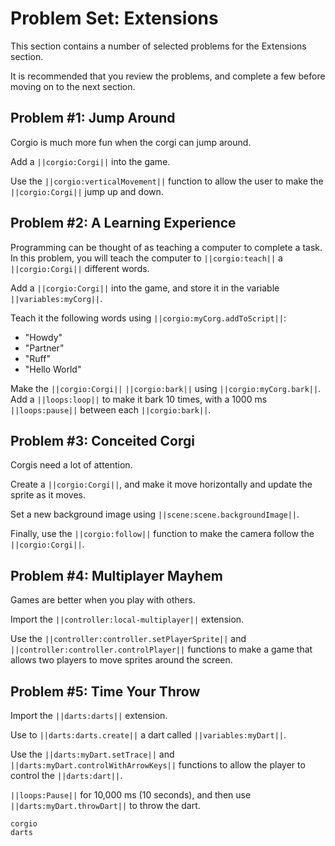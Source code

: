 # Problem Set: Extensions

This section contains a number of selected problems for the Extensions section.

It is recommended that you review the problems, and complete a few before moving on to the next section.

## Problem #1: Jump Around

Corgio is much more fun when the corgi can jump around.

Add a ``||corgio:Corgi||`` into the game.

Use the ``||corgio:verticalMovement||`` function to allow the user to make the ``||corgio:Corgi||`` jump up and down.

## Problem #2: A Learning Experience

Programming can be thought of as teaching a computer to complete a task. In this problem, you will teach the computer to ``||corgio:teach||`` a ``||corgio:Corgi||`` different words.

Add a ``||corgio:Corgi||`` into the game, and store it in the variable ``||variables:myCorg||``.

Teach it the following words using ``||corgio:myCorg.addToScript||``:

* "Howdy"
* "Partner"
* "Ruff"
* "Hello World"

Make the ``||corgio:Corgi||`` ``||corgio:bark||`` using ``||corgio:myCorg.bark||``. Add a ``||loops:loop||`` to make it bark 10 times, with a 1000 ms ``||loops:pause||`` between each ``||corgio:bark||``.

## Problem #3: Conceited Corgi

Corgis need a lot of attention. 

Create a ``||corgio:Corgi||``, and make it move horizontally and update the sprite as it moves.

Set a new background image using ``||scene:scene.backgroundImage||``.

Finally, use the ``||corgio:follow||`` function to make the camera follow the ``||corgio:Corgi||``.

## Problem #4: Multiplayer Mayhem

Games are better when you play with others.

Import the ``||controller:local-multiplayer||`` extension.

Use the ``||controller:controller.setPlayerSprite||`` and ``||controller:controller.controlPlayer||`` functions to make a game that allows two players to move sprites around the screen.

## Problem #5: Time Your Throw

Import the ``||darts:darts||`` extension.

Use to ``||darts:darts.create||`` a dart called ``||variables:myDart||``.

Use the ``||darts:myDart.setTrace||`` and ``||darts:myDart.controlWithArrowKeys||`` functions to allow the player to control the ``||darts:dart||``.

``||loops:Pause||`` for 10,000 ms (10 seconds), and then use ``||darts:myDart.throwDart||`` to throw the dart.

```package
corgio
darts
```
